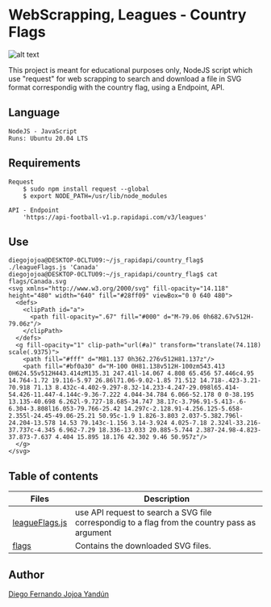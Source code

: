 # WebScrapping, Leagues - Country Flags

![alt text](https://s3.amazonaws.com/intranet-projects-files/holbertonschool-higher-level_programming+/261/giphy_hodor.gif)

This project is meant for educational purposes only, NodeJS script which use "request" for web scrapping to search and download a file in SVG format correspondig with the country flag, using a Endpoint, API.


## Language
    NodeJS - JavaScript
    Runs: Ubuntu 20.04 LTS

## Requirements
    Request
        $ sudo npm install request --global
        $ export NODE_PATH=/usr/lib/node_modules

    API - Endpoint
        'https://api-football-v1.p.rapidapi.com/v3/leagues'

## Use
```
diegojojoa@DESKTOP-0CLTU09:~/js_rapidapi/country_flag$ ./leagueFlags.js 'Canada'
diegojojoa@DESKTOP-0CLTU09:~/js_rapidapi/country_flag$ cat flags/Canada.svg
<svg xmlns="http://www.w3.org/2000/svg" fill-opacity="14.118" height="480" width="640" fill="#28ff09" viewBox="0 0 640 480">
  <defs>
    <clipPath id="a">
      <path fill-opacity=".67" fill="#000" d="M-79.06 0h682.67v512H-79.06z"/>
    </clipPath>
  </defs>
  <g fill-opacity="1" clip-path="url(#a)" transform="translate(74.118) scale(.9375)">
    <path fill="#fff" d="M81.137 0h362.276v512H81.137z"/>
    <path fill="#bf0a30" d="M-100 0H81.138v512H-100zm543.413 0H624.55v512H443.414zM135.31 247.41l-14.067 4.808 65.456 57.446c4.95 14.764-1.72 19.116-5.97 26.86l71.06-9.02-1.85 71.512 14.718-.423-3.21-70.918 71.13 8.432c-4.402-9.297-8.32-14.233-4.247-29.098l65.414-54.426-11.447-4.144c-9.36-7.222 4.044-34.784 6.066-52.178 0 0-38.195 13.135-40.698 6.262l-9.727-18.685-34.747 38.17c-3.796.91-5.413-.6-6.304-3.808l16.053-79.766-25.42 14.297c-2.128.91-4.256.125-5.658-2.355l-24.45-49.06-25.21 50.95c-1.9 1.826-3.803 2.037-5.382.796l-24.204-13.578 14.53 79.143c-1.156 3.14-3.924 4.025-7.18 2.324l-33.216-37.737c-4.345 6.962-7.29 18.336-13.033 20.885-5.744 2.387-24.98-4.823-37.873-7.637 4.404 15.895 18.176 42.302 9.46 50.957z"/>
  </g>
</svg>
```


## Table of contents

Files | Description
----- | -----------
[leagueFlags.js](./leagueFlags.js) | use API request to search a SVG file correspondig to a flag from the country pass as argument
[flags](./flags/) | Contains the downloaded SVG files.

## Author

[Diego Fernando Jojoa Yandún](https://github.com/diegojojoayandun)
